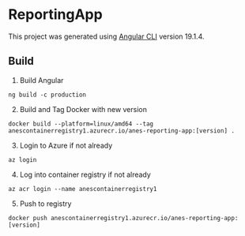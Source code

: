 # ReportingApp

This project was generated using [Angular CLI](https://github.com/angular/angular-cli) version 19.1.4.

## Build

1. Build Angular
```
ng build -c production
```
2. Build and Tag Docker with new version
```
docker build --platform=linux/amd64 --tag anescontainerregistry1.azurecr.io/anes-reporting-app:[version] .
```
3. Login to Azure if not already
```
az login
```
4. Log into container registry if not already
```
az acr login --name anescontainerregistry1
```
5. Push to registry 
```
docker push anescontainerregistry1.azurecr.io/anes-reporting-app:[version]
```
